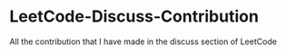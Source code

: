 # LeetCode-Discuss-Contribution
All the contribution that I have made in the discuss section of LeetCode
